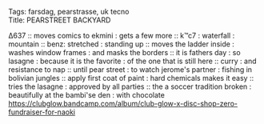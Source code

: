 Tags: farsdag, pearstrasse, uk tecno       
Title: PEARSTREET BACKYARD
  
∆637 :: moves comics to ekmini : gets a few more :: k™c7 : waterfall : mountain :: benz: stretched : standing up :: moves the ladder inside : washes window frames : and masks the borders :: it is fathers day : so lasagne : because it is the favorite : of the one that is still here :: curry : and resistance to nap :: until pear street : to watch jerome's partner : fishing in bolivian jungles :: apply first coat of paint : hard chemicals makes it easy :: tries the lasagne : approved by all parties :: the a soccer tradition broken : beautifully at the bambi'se den : with chocolate  
<https://clubglow.bandcamp.com/album/club-glow-x-disc-shop-zero-fundraiser-for-naoki>  
